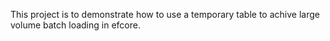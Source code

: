 This project is to demonstrate how to use a temporary table to achive large volume batch loading in efcore. 
